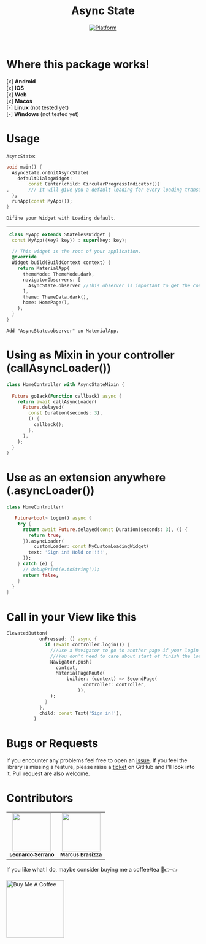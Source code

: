 <h1 align="center">Async State</h1>

<p align="center">
  <a href="https://flutter.dev">
    <img src="https://img.shields.io/badge/Platform-Flutter-02569B?logo=flutter"
      alt="Platform" />
  </a>
</p><br>

# Where this package works!
 [x] **Android** <br>
 [x] **IOS**<br>
 [x] **Web**<br>
 [x] **Macos**<br>
 [-] **Linux** (not tested yet)<br> 
 [-] **Windows** (not tested yet)<br>

# Usage

`AsyncState`:
```dart
void main() {
  AsyncState.onInitAsyncState(
    defaultDialogWidget:
        const Center(child: CircularProgressIndicator())
,       /// It will give you a default loading for every loading transaction
  );
  runApp(const MyApp());
}         
```
`Difine your Widget with Loading default.`

-------------------------------------------------------------------------------------
```dart
 class MyApp extends StatelessWidget {
  const MyApp({Key? key}) : super(key: key);

  // This widget is the root of your application.
  @override
  Widget build(BuildContext context) {
    return MaterialApp(
      themeMode: ThemeMode.dark,
      navigatorObservers: [
        AsyncState.observer //This observer is important to get the context yo use the dialogs
      ], 
      theme: ThemeData.dark(),
      home: HomePage(),
    );
  }
}
```
`Add "AsyncState.observer" on MaterialApp.`

# Using as Mixin in your controller (callAsyncLoader())
```dart
class HomeController with AsyncStateMixin {
  
  Future goBack(Function callback) async {
    return await callAsyncLoader(
      Future.delayed(
        const Duration(seconds: 3),
        () {
          callback();
        },
      ),
    );
  }
}
```

# Use as an extension anywhere (.asyncLoader())
```dart
class HomeController{

   Future<bool> login() async {
    try {
      return await Future.delayed(const Duration(seconds: 3), () {
        return true;
      }).asyncLoader(
          customLoader: const MyCustomLoadingWidget(
        text: 'Sign in! Hold on!!!!',
      ));
    } catch (e) {
      // debugPrint(e.toString());
      return false;
    }
  }
}
  ```

  # Call in your View like this
  ```dart
  ElevatedButton(
              onPressed: () async {
                if (await controller.login()) { 
                  ///Use a Navigator to go to another page if your login is true
                  ///You don't need to care about start of finish the loading, just what to do after or before!
                  Navigator.push(
                    context,
                    MaterialPageRoute(
                        builder: (context) => SecondPage(
                              controller: controller,
                            )),
                  );
                }
              },
              child: const Text('Sign in!'),
            )
  ```



# Bugs or Requests

If you encounter any problems feel free to open an [issue](https://github.com/DevLSerrano/asyncstate/issues). If you feel the library is missing a feature, please raise a [ticket](https://github.com/DevLSerrano/asyncstate/pulls) on GitHub and I'll look into it. Pull request are also welcome.

# Contributors

<!-- ALL-CONTRIBUTORS-LIST:START - Do not remove or modify this section -->
<!-- prettier-ignore-start -->
<!-- markdownlint-disable -->
<table>
  <tr>
    <td align="center"><a href="https://github.com/DevLSerrano"><img src="https://avatars.githubusercontent.com/u/62712813?v=4" width="100px;" alt=""/><br /><sub><b>Leonardo Serrano</b></sub></a><br /><a href="" title="Dev"></a></td>
    <td align="center"><a href="https://github.com/brasizza"><img src="https://avatars.githubusercontent.com/u/26041910?v=4" width="100px;" alt=""/><br /><sub><b>Marcus Brasizza</b></sub></a><br /><a href="" title="Dev"></a></td>
  </tr>
</table>

If you like what I do, maybe consider buying me a coffee/tea 🥺👉👈

<a href="https://www.buymeacoffee.com/leonardoserrano" target="_blank"><img src="https://cdn.buymeacoffee.com/buttons/v2/default-red.png" alt="Buy Me A Coffee" width="150" ></a>

<!-- markdownlint-restore -->
<!-- prettier-ignore-end -->

<!-- ALL-CONTRIBUTORS-LIST:END -->
 
